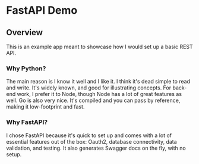 # FastAPI Demo

## Overview
This is an example app meant to showcase how I would set up a basic REST API. 

### Why Python?
The main reason is I know it well and I like it. I think it's dead simple to read and write. It's widely known, and good for illustrating concepts. For back-end work, I prefer it to Node, though Node has a lot of great features as well. Go is also very nice. It's compiled and you can pass by reference, making it low-footprint and fast.

### Why FastAPI?
I chose FastAPI because it's quick to set up and comes with a lot of essential features out of the box: Oauth2, database connectivity, data validation, and testing. It also generates Swagger docs on the fly, with no setup.